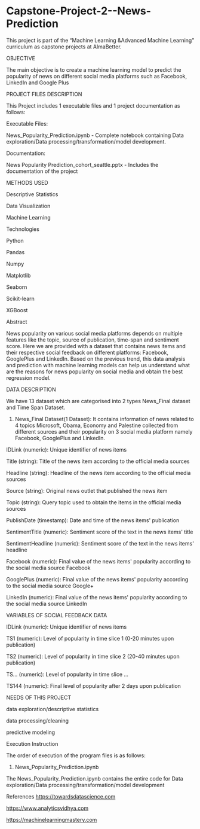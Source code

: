 # Capstone-Project-2--News-Prediction

This project is part of the “Machine Learning &Advanced Machine Learning” curriculum as capstone projects at AlmaBetter.

OBJECTIVE


The main objective is to create a machine learning model to predict the popularity of news on different social media platforms such as Facebook, LinkedIn and Google Plus





PROJECT FILES DESCRIPTION

This Project includes 1 executable files and 1 project documentation as follows:

Executable Files:

News_Popularity_Prediction.ipynb - Complete notebook containing Data exploration/Data processing/transformation/model development.







Documentation:

News Popularity Prediction_cohort_seattle.pptx - Includes the documentation of the project






METHODS USED

Descriptive Statistics

Data Visualization

Machine Learning






Technologies

Python

Pandas

Numpy

Matplotlib

Seaborn

Scikit-learn

XGBoost








Abstract


News popularity on various social media platforms depends on multiple features like the topic, source of publication, time-span and sentiment score. Here we are provided with a dataset that contains news items and their respective social feedback on different platforms: Facebook, GooglePlus and LinkedIn. Based on the previous trend, this data analysis and prediction with machine learning models can help us understand what are the reasons for news popularity on social media and obtain the best regression model.








DATA DESCRIPTION

We have 13 dataset which are categorised into 2 types News_Final dataset and Time Span Dataset.

1. News_Final Dataset(1 Dataset):
It contains information of news related to 4 topics Microsoft, Obama, Economy and Palestine collected from different sources and their popularity on 3 social media platform namely Facebook, GooglePlus and LinkedIn.



IDLink (numeric): Unique identifier of news items

Title (string): Title of the news item according to the official media sources

Headline (string): Headline of the news item according to the official media sources

Source (string): Original news outlet that published the news item

Topic (string): Query topic used to obtain the items in the official media sources

PublishDate (timestamp): Date and time of the news items' publication

SentimentTitle (numeric): Sentiment score of the text in the news items' title

SentimentHeadline (numeric): Sentiment score of the text in the news items' headline

Facebook (numeric): Final value of the news items' popularity according to the social media source Facebook

GooglePlus (numeric): Final value of the news items' popularity according to the social media source Google+

LinkedIn (numeric): Final value of the news items' popularity according to the social media source LinkedIn

VARIABLES OF SOCIAL FEEDBACK DATA

IDLink (numeric): Unique identifier of news items

TS1 (numeric): Level of popularity in time slice 1 (0-20 minutes upon publication)

TS2 (numeric): Level of popularity in time slice 2 (20-40 minutes upon publication)

TS... (numeric): Level of popularity in time slice ...

TS144 (numeric): Final level of popularity after 2 days upon publication







NEEDS OF THIS PROJECT

data exploration/descriptive statistics

data processing/cleaning

predictive modeling









 Execution Instruction
 
The order of execution of the program files is as follows:


1) News_Popularity_Prediction.ipynb

The News_Popularity_Prediction.ipynb contains the entire code for Data exploration/Data processing/transformation/model development

References 
https://towardsdatascience.com 


https://www.analyticsvidhya.com


https://machinelearningmastery.com
